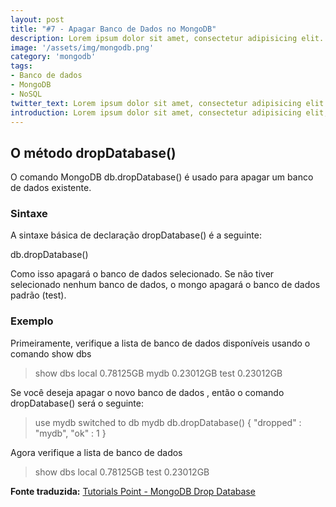 ```yaml
---
layout: post
title: "#7 - Apagar Banco de Dados no MongoDB"
description: Lorem ipsum dolor sit amet, consectetur adipisicing elit.
image: '/assets/img/mongodb.png'
category: 'mongodb'
tags:
- Banco de dados
- MongoDB
- NoSQL
twitter_text: Lorem ipsum dolor sit amet, consectetur adipisicing elit.
introduction: Lorem ipsum dolor sit amet, consectetur adipisicing elit, sed do eiusmod tempor incididunt ut labore et dolore magna aliqua.
---
```


## O método dropDatabase()

O comando MongoDB db.dropDatabase() é usado para apagar um banco de dados existente.

### Sintaxe

A sintaxe básica de declaração dropDatabase() é a seguinte:

db.dropDatabase()

Como isso apagará o banco de dados selecionado. Se não tiver selecionado nenhum banco de dados, o mongo apagará o banco de dados padrão (test).

### Exemplo

Primeiramente, verifique a lista de banco de dados disponíveis usando o comando show dbs

>show dbs
local      0.78125GB
mydb       0.23012GB
test       0.23012GB
>

Se você deseja apagar o novo banco de dados <mydb>, então o comando dropDatabase() será o seguinte:

>use mydb
switched to db mydb
>db.dropDatabase()
>{ "dropped" : "mydb", "ok" : 1 }
>

Agora verifique a lista de banco de dados

>show dbs
local      0.78125GB
test       0.23012GB
>

**Fonte traduzida:** [Tutorials Point - MongoDB Drop Database](http://www.tutorialspoint.com/mongodb/mongodb_drop_database.htm)
